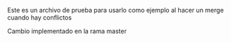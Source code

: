 Este es un archivo de prueba para usarlo como ejemplo al hacer un merge cuando hay conflictos


Cambio implementado en la rama master


